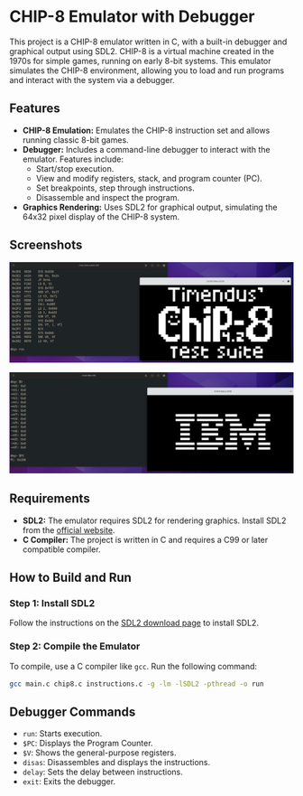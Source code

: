 # CHIP-8 Emulator with Debugger

This project is a CHIP-8 emulator written in C, with a built-in debugger and graphical output using SDL2. CHIP-8 is a virtual machine created in the 1970s for simple games, running on early 8-bit systems. This emulator simulates the CHIP-8 environment, allowing you to load and run programs and interact with the system via a debugger.

## Features

- **CHIP-8 Emulation:** Emulates the CHIP-8 instruction set and allows running classic 8-bit games.
- **Debugger:** Includes a command-line debugger to interact with the emulator. Features include:
  - Start/stop execution.
  - View and modify registers, stack, and program counter (PC).
  - Set breakpoints, step through instructions.
  - Disassemble and inspect the program.
- **Graphics Rendering:** Uses SDL2 for graphical output, simulating the 64x32 pixel display of the CHIP-8 system.

## Screenshots

![Screenshot 1](chip-ss1.png)

![Screenshot 2](chip-ss2.png)

## Requirements

- **SDL2:** The emulator requires SDL2 for rendering graphics. Install SDL2 from the [official website](https://www.libsdl.org/download-2.0.php).
- **C Compiler:** The project is written in C and requires a C99 or later compatible compiler.

## How to Build and Run

### Step 1: Install SDL2

Follow the instructions on the [SDL2 download page](https://www.libsdl.org/download-2.0.php) to install SDL2.

### Step 2: Compile the Emulator

To compile, use a C compiler like `gcc`. Run the following command:

```bash
gcc main.c chip8.c instructions.c -g -lm -lSDL2 -pthread -o run
```
## Debugger Commands
- `run`: Starts execution.
- `$PC`: Displays the Program Counter.
- `$V`: Shows the general-purpose registers.
- `disas`: Disassembles and displays the instructions.
- `delay`: Sets the delay between instructions.
- `exit`: Exits the debugger.
